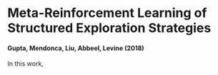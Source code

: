 # Meta-Reinforcement Learning of Structured Exploration Strategies
#### Gupta, Mendonca, Liu, Abbeel, Levine (2018)

In this work, 
